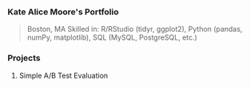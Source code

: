 ### Kate Alice Moore's Portfolio
> Boston, MA
> Skilled in: R/RStudio (tidyr, ggplot2), Python (pandas, numPy, matplotlib), SQL (MySQL, PostgreSQL, etc.)

### Projects
1. Simple A/B Test Evaluation



